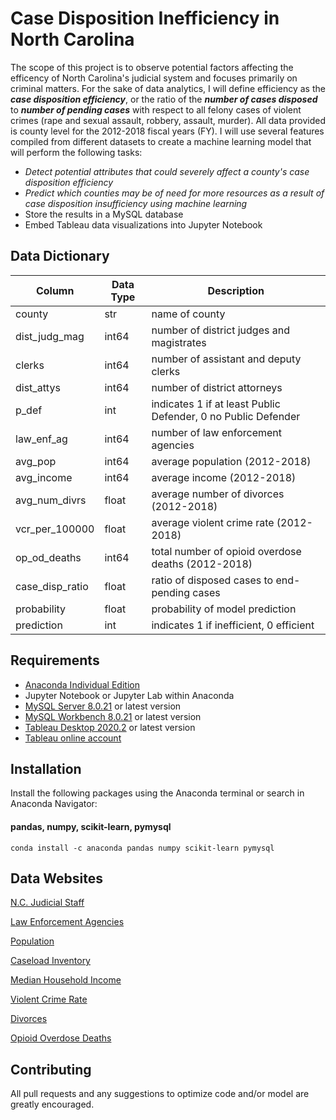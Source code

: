 # Case Disposition Inefficiency in North Carolina

The scope of this project is to observe potential factors affecting the efficency of North Carolina's judicial system and focuses primarily on criminal matters.  For the sake of data analytics, I will define efficiency as the ***case disposition efficiency***, or the ratio of the ***number of cases disposed*** to ***number of pending cases*** with respect to all felony cases of violent crimes (rape and sexual assault, robbery, assault, murder).  All data provided is county level for the 2012-2018 fiscal years (FY).  I will use several features compiled from different datasets to create a machine learning model that will perform the following tasks:

- *Detect potential attributes that could severely affect a county's case disposition efficiency*
- *Predict which counties may be of need for more resources as a result of case disposition insufficiency using machine learning*
- Store the results in a MySQL database
- Embed Tableau data visualizations into Jupyter Notebook


## Data Dictionary


| Column | Data Type | Description | 
| ----------- | ----------- | -----------|
| county | str | name of county |
| dist_judg_mag | int64 | number of district judges and magistrates |
| clerks | int64 | number of assistant and deputy clerks |
| dist_attys | int64 | number of district attorneys |
| p_def | int | indicates 1 if at least Public Defender, 0 no Public Defender |
| law_enf_ag | int64 | number of law enforcement agencies |
| avg_pop | int64 | average population (2012-2018) |
| avg_income | int64 | average income (2012-2018) |
| avg_num_divrs | float | average number of divorces (2012-2018)|
| vcr_per_100000 | float | average violent crime rate (2012-2018)|
| op_od_deaths | int64 | total number of opioid overdose deaths (2012-2018)|
| case_disp_ratio | float | ratio of disposed cases to end-pending cases |
| probability | float | probability of model prediction |
| prediction | int | indicates 1 if inefficient, 0 efficient |

## Requirements

- [Anaconda Individual Edition](https://www.anaconda.com/products/individual)
- Jupyter Notebook or Jupyter Lab within Anaconda
- [MySQL Server 8.0.21](https://dev.mysql.com/downloads/mysql/) or latest version
- [MySQL Workbench 8.0.21](https://dev.mysql.com/downloads/workbench/) or latest version
- [Tableau Desktop 2020.2](https://www.tableau.com/products/desktop/download) or latest version
- [Tableau online account](https://sso.online.tableau.com/public/idp/SSO)


## Installation

Install the following packages using the Anaconda terminal or search in Anaconda Navigator:

#### pandas, numpy, scikit-learn, pymysql
```
conda install -c anaconda pandas numpy scikit-learn pymysql 
```


## Data Websites

[N.C. Judicial Staff](https://www.nccourts.gov/judicial-directory?name=&contains=&field_judicial_group_target_id=All&field_county_target_id=All&field_district_target_id=All)

[Law Enforcement Agencies](http://www.cjin.nc.gov/Website%20Test%20-%20Law%20Enforcement%20Agencies%2001242015%20A-1.pdf)

[Population](https://www.osbm.nc.gov/demog/county-projections)

[Caseload Inventory](https://data.nccourts.gov/explore/?sort=modified)

[Median Household Income](https://www.huduser.gov/portal/datasets/il.html)

[Violent Crime Rate](https://ucr.fbi.gov/crime-in-the-u.s)

[Divorces](https://schs.dph.ncdhhs.gov/data/vital.cfm)

[Opioid Overdose Deaths](https://www.injuryfreenc.ncdhhs.gov/DataSurveillance/Poisoning.htm)


## Contributing

All pull requests and any suggestions to optimize code and/or model are greatly encouraged.
